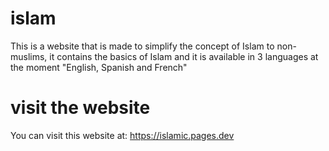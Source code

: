 # islam 
This is a website that is made to simplify the concept of Islam to non-muslims, it contains the basics of Islam and it is available in 3 languages at the moment "English, Spanish and French"

# visit the website 
You can visit this website at:
https://islamic.pages.dev
